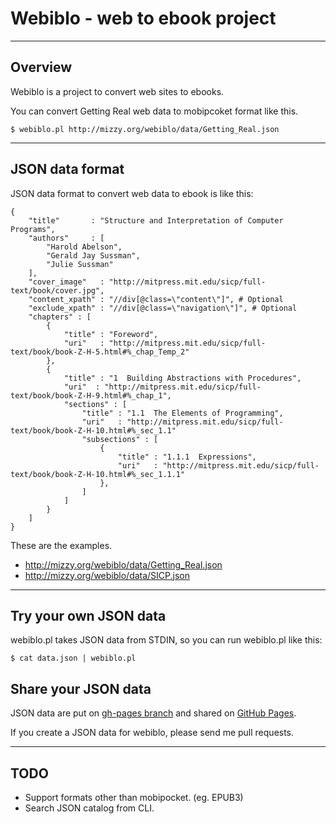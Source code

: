 # Webiblo - web to ebook project

---------------------------------------

## Overview

Webiblo is a project to convert web sites to ebooks.

You can convert Getting Real web data to mobipcoket format like this.

    $ webiblo.pl http://mizzy.org/webiblo/data/Getting_Real.json


---------------------------------------

## JSON data format

JSON data format to convert web data to ebook is like this:

    {
        "title"       : "Structure and Interpretation of Computer Programs",
        "authors"     : [
            "Harold Abelson",
            "Gerald Jay Sussman",
            "Julie Sussman"
        ],
        "cover_image"   : "http://mitpress.mit.edu/sicp/full-text/book/cover.jpg",
        "content_xpath" : "//div[@class=\"content\"]", # Optional
        "exclude_xpath" : "//div[@class=\"navigation\"]", # Optional
        "chapters" : [
            {
                "title" : "Foreword",
                "uri"   : "http://mitpress.mit.edu/sicp/full-text/book/book-Z-H-5.html#%_chap_Temp_2"
            },
            {
                "title" : "1  Building Abstractions with Procedures",
                "uri"  : "http://mitpress.mit.edu/sicp/full-text/book/book-Z-H-9.html#%_chap_1",
                "sections" : [
                    "title" : "1.1  The Elements of Programming",
                    "uri"   : "http://mitpress.mit.edu/sicp/full-text/book/book-Z-H-10.html#%_sec_1.1"
                    "subsections" : [
                        {
                            "title" : "1.1.1  Expressions",
                            "uri"   : "http://mitpress.mit.edu/sicp/full-text/book/book-Z-H-10.html#%_sec_1.1.1"
                        },
                    ]
                ]
            }
        ]
    }

These are the examples.

 * http://mizzy.org/webiblo/data/Getting_Real.json
 * http://mizzy.org/webiblo/data/SICP.json

---------------------------------------

## Try your own JSON data

webiblo.pl takes JSON data from STDIN, so you can run webiblo.pl like this:

    $ cat data.json | webiblo.pl


## Share your JSON data

JSON data are put on [gh-pages branch](https://github.com/mizzy/webiblo/tree/gh-pages) and  shared on [GitHub Pages](http://mizzy.org/webiblo/).

If you create a JSON data for webiblo, please send me pull requests.

---------------------------------------

## TODO

 * Support formats other than mobipocket. (eg. EPUB3)
 * Search JSON catalog from CLI.